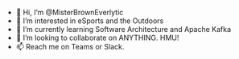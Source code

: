- 👋 Hi, I’m @MisterBrownEverlytic
- 👀 I’m interested in eSports and the Outdoors
- 🌱 I’m currently learning Software Architecture and Apache Kafka
- 💞️ I’m looking to collaborate on ANYTHING. HMU!
- 📫 Reach me on Teams or Slack.

<!---
MisterBrownEverlytic/MisterBrownEverlytic is a ✨ special ✨ repository because its `README.md` (this file) appears on your GitHub profile.
You can click the Preview link to take a look at your changes.
--->
